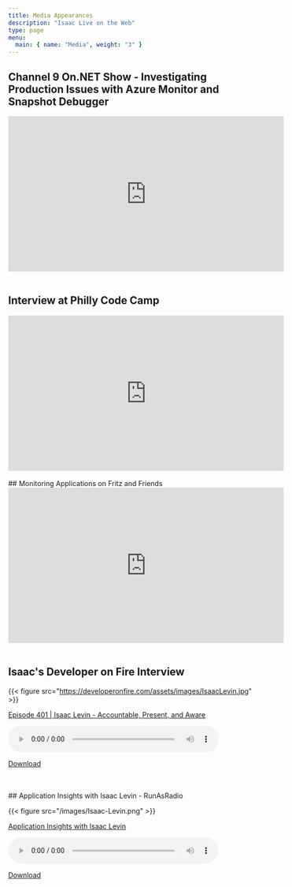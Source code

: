 ```yaml
---
title: Media Appearances
description: "Isaac Live on the Web"
type: page
menu:
  main: { name: "Media", weight: "3" }
---
```


## Channel 9 On.NET Show - Investigating Production Issues with Azure Monitor and Snapshot Debugger

<iframe width="560" height="315" src="https://www.youtube.com/watch?v=Ug2ZO5zbYmc" frameborder="0" allow="accelerometer; autoplay; encrypted-media; gyroscope; picture-in-picture" allowfullscreen></iframe>

<br />
<br />

## Interview at Philly Code Camp

<iframe width="560" height="315" src="https://www.youtube.com/embed/ipUCz1Z6B-8?start=11787" frameborder="0" allow="accelerometer; autoplay; encrypted-media; gyroscope; picture-in-picture" allowfullscreen></iframe>

<br />
<br />
## Monitoring Applications on Fritz and Friends

<iframe width="560" height="315" src="https://www.youtube.com/embed/m4LW95T7TQE" frameborder="0" allow="accelerometer; autoplay; encrypted-media; gyroscope; picture-in-picture" allowfullscreen></iframe>

<br />
<br />

## Isaac's Developer on Fire Interview

{{< figure src="https://developeronfire.com/assets/images/IsaacLevin.jpg" >}}

<a href="https://developeronfire.com/podcast/episode-401-isaac-levin-accountable-present-and-aware">Episode 401 | Isaac Levin - Accountable, Present, and Aware</a>

<audio style="width: 85%" src="https://traffic.libsyn.com/developeronfire/DeveloperOnFire-401-IsaacLevin.mp3" controls="controls"></audio>

<a href="https://traffic.libsyn.com/developeronfire/DeveloperOnFire-401-IsaacLevin.mp3" target="_blank">Download</a>

<br />
<br />
## Application Insights with Isaac Levin - RunAsRadio

{{< figure src="/images/Isaac-Levin.png" >}}

<a href="http://runasradio.com/Shows/Show/626">Application Insights with Isaac Levin</a>

<audio style="width: 85%" src="http://s3.amazonaws.com/runas/runasradio_0626_appinsights.mp3" controls="controls"></audio>

<a href="http://s3.amazonaws.com/runas/runasradio_0626_appinsights.mp3" target="_blank">Download</a>
